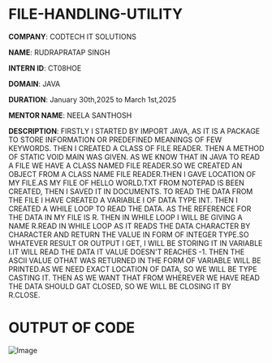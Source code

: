 # FILE-HANDLING-UTILITY

**COMPANY**: CODTECH IT SOLUTIONS 

**NAME**: RUDRAPRATAP SINGH

**INTERN ID**: CT08HOE

**DOMAIN**: JAVA

**DURATION**: January 30th,2025 to March 1st,2025

**MENTOR NAME**: NEELA SANTHOSH

**DESCRIPTION**: FIRSTLY I STARTED BY IMPORT JAVA, AS IT IS A PACKAGE TO STORE INFORMATION OR PREDEFINED MEANINGS OF FEW KEYWORDS. THEN I CREATED A CLASS OF FILE READER. THEN A METHOD OF STATIC VOID MAIN WAS GIVEN.
AS WE KNOW THAT IN JAVA TO READ A FILE WE HAVE A CLASS NAMED FILE READER.SO WE CREATED AN OBJECT FROM A CLASS NAME FILE READER.THEN I GAVE LOCATION OF MY FILE.AS MY FILE OF HELLO WORLD.TXT FROM NOTEPAD IS BEEN CREATED, THEN I SAVED IT IN DOCUMENTS. TO READ THE DATA FROM THE FILE I HAVE CREATED A VARIABLE I OF DATA TYPE INT. THEN I CREATED A WHILE LOOP TO READ THE DATA. AS THE REFERENCE FOR THE DATA IN MY FILE IS R. THEN IN WHILE LOOP I WILL BE GIVING A NAME R.READ IN WHILE LOOP AS IT READS THE DATA CHARACTER BY CHARACTER AND RETURN THE VALUE IN FORM OF INTEGER TYPE.SO WHATEVER RESULT OR OUTPUT I GET, I WILL BE STORING IT IN VARIABLE I.IT WILL READ THE DATA IT VALUE DOESN'T REACHES -1. THEN THE ASCII VALUE OTHAT WAS RETURNED IN THE FORM OF VARIABLE WILL BE PRINTED.AS WE NEED EXACT LOCATION OF DATA, SO WE WILL BE TYPE CASTING IT. THEN AS WE WANT THAT FROM WHEREVER WE HAVE READ THE DATA SHOULD GAT CLOSED, SO WE WILL BE CLOSING IT BY R.CLOSE.
# OUTPUT OF CODE
![Image](https://github.com/user-attachments/assets/cb6923ce-7f21-4e34-8417-2e127038cd2e)
